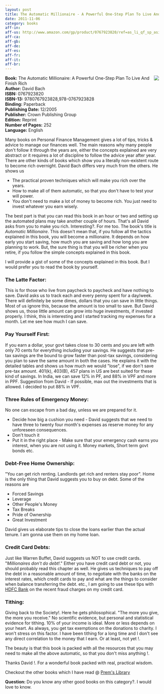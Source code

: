 ```yaml
---
layout: post
title: The Automatic Millionaire - A Powerful One-Step Plan To Live And Finish Rich
date: 2011-11-06
category: books
aff-in: 
aff-us: http://www.amazon.com/gp/product/0767923820/ref=as_li_qf_sp_asin_tl?ie=UTF8&tag=booiverea-20&linkCode=as2&camp=217145&creative=399369&creativeASIN=0767923820
aff-ca: 
aff-gb: 
aff-de: 
aff-es: 
aff-fr: 
aff-it: 
aff-br: 
---
```


<img style="clear: right; float: right; margin-bottom: 1em; margin-left: 1em;" 
src="{{site.img-url}}/the-automatic-millionaire-david-bach.jpg"/>
**Book:** The Automatic Millionaire: A Powerful One-Step Plan To Live And Finish Rich  
**Author:** David Bach  
**ISBN:** 0767923820  
**ISBN-13:** 9780767923828,978-0767923828  
**Binding:** Paperback  
**Publishing Date:** 12/2005  
**Publisher:** Crown Publishing Group  
**Edition:** Reprint  
**Number of Pages:** 252  
**Language:** English  
  
Many books on Personal Finance Management gives a lot of tips, tricks & advice to manage our finances well. The main reasons why many people don't follow it through the years are, either the concepts explained are very abstract or it requires a lot of discipline to follow the advice year after year. There are other kinds of books which show you a literally non-existent route to become rich overnight. David Bach differs very much from the others. He shows us  

* The practical proven techniques which will make you rich over the years.  
* How to make all of them automatic, so that you don't have to test your will power.  
* You don't need to make a lot of money to become rich. You just need to invest whatever you earn wisely.  

The best part is that you can read this book in an hour or two and setting up the automated plans may take another couple of hours. That's all David asks from you to make you rich. Interesting?. For me too. The book's title is *Automatic Millionaire*. This doesn't mean that, if you follow all the tactics explained in this book, you will become a millionaire. It depends on how early you start saving, how much you are saving and how long you are planning to work. But, the sure thing is that you will be richer when you retire, if you follow the simple concepts explained in this book.  
  
I will provide a gist of some of the concepts explained in this book. But I would prefer you to read the book by yourself.  
  
### The Latte Factor:  

This is for those who live from paycheck to paycheck and have nothing to save. David asks us to track each and every penny spent for a day/week. There will definitely be some dimes, dollars that you can save in little things. Most of us ignore this, because the amount is too small to save. But David shows us, those little amount can grow into huge investments, if invested properly. I think, this is interesting and I started tracking my expenses for a month. Let me see how much I can save.  
  
### Pay Yourself First:  

If you earn a dollar, your govt takes close to 30 cents and you are left with only 70 cents for everything including your savings. He suggests that pre-tax savings are the bound to grow faster than post-tax savings, considering you plan to save the same amount in both the cases. He explains it with the detailed tables and shows us how much we would "lose", if we don't save pre-tax amount. 401(k), 403(B), 457 plans in US are best suited for these kind of savings. In India, we can save 12% in PF, and 88% in VPF and more in PPF. Suggestion from David - If possible, max out the investments that is allowed. I decided to put 88% in VPF.  
  
### Three Rules of Emergency Money:  

No one can escape from a bad day, unless we are prepared for it.  

* Decide how big a cushion you need - David suggests that we need to have three to twenty four month's expenses as reserve money for any unforeseen consequences.  
* Don't touch it  
* Put it in the right place - Make sure that your emergency cash earns you interest, when you are not using it. Money markets, Short term govt bonds etc.  


### Debt-Free Home Ownership:  
"You can get rich renting. Landlords get rich and renters stay poor". Home is the only thing that David suggests you to buy on debt. Some of the reasons are  

* Forced Savings  
* Leverage  
* Other People's Money  
* Tax Breaks  
* Pride of Ownership  
* Great Investment  

David gives us elaborate tips to close the loans earlier than the actual tenure. I am gonna use them on my home loan.  
  
### Credit Card Debts:  

Just like Warren Buffet, David suggests us NOT to use credit cards. "*Millionaires don't do debt!*." Either you have credit card debt or not, you should probably read this chapter as well. He gives us techniques to pay off the debt in a reasonable amount of time, to negotiate with the banks on the interest rates, which credit cards to pay and what are the things to consider when balance transferring the debt. etc., I am going to use these tips with [HDFC Bank]({{site.url}}/hdfc-bank-we-understand-your-world-really/) on the recent fraud charges on my credit card.  
  
### Tithing:  

Giving back to the Society!. Here he gets philosophical. "The more you give, the more you receive." No scientific evidence, but personal and statistical evidence for tithing. 10% of your income is ideal. More or less depends on your heart. As always, you get tax exemptions on the donations to charity. I won't stress on this factor. I have been tithing for a long time and I don't see any direct correlation to the money that I earn. Or at least, not yet !.  
  
The beauty is that this book is packed with all the resources that you may need to make all the above automatic, so that you don't miss anything !.  
  
Thanks David !. For a wonderful book packed with real, practical wisdom.  

Checkout the other books which I have read @ [Prem's Library]({{site.url}}/category/books/)  

**Question:** Do you know any other good books on this category?. I would love to know.  
